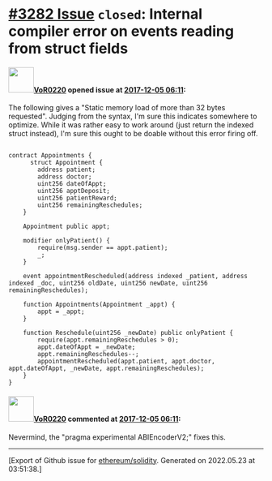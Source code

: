 # [\#3282 Issue](https://github.com/ethereum/solidity/issues/3282) `closed`: Internal compiler error on events reading from struct fields

#### <img src="https://avatars.githubusercontent.com/u/7756785?u=2893ea91743ac89ee3846d1f5c7209720e834129&v=4" width="50">[VoR0220](https://github.com/VoR0220) opened issue at [2017-12-05 06:11](https://github.com/ethereum/solidity/issues/3282):

The following gives a "Static memory load of more than 32 bytes requested". Judging from the syntax, I'm sure this indicates somewhere to optimize. While it was rather easy to work around (just return the indexed struct instead), I'm sure this ought to be doable without this error firing off. 

```

contract Appointments {
      struct Appointment {
        address patient;
        address doctor;
        uint256 dateOfAppt;
        uint256 apptDeposit;
        uint256 patientReward;
        uint256 remainingReschedules;
    }

    Appointment public appt;
    
    modifier onlyPatient() {
        require(msg.sender == appt.patient);
        _;
    }
    
    event appointmentRescheduled(address indexed _patient, address indexed _doc, uint256 oldDate, uint256 newDate, uint256 remainingReschedules);
    
    function Appointments(Appointment _appt) {
        appt = _appt;
    }
    
    function Reschedule(uint256 _newDate) public onlyPatient {
        require(appt.remainingReschedules > 0);
        appt.dateOfAppt = _newDate;
        appt.remainingReschedules--;
        appointmentRescheduled(appt.patient, appt.doctor, appt.dateOfAppt, _newDate, appt.remainingReschedules);
    }
}
```

#### <img src="https://avatars.githubusercontent.com/u/7756785?u=2893ea91743ac89ee3846d1f5c7209720e834129&v=4" width="50">[VoR0220](https://github.com/VoR0220) commented at [2017-12-05 06:11](https://github.com/ethereum/solidity/issues/3282#issuecomment-349206658):

Nevermind, the "pragma experimental ABIEncoderV2;" fixes this.


-------------------------------------------------------------------------------



[Export of Github issue for [ethereum/solidity](https://github.com/ethereum/solidity). Generated on 2022.05.23 at 03:51:38.]
